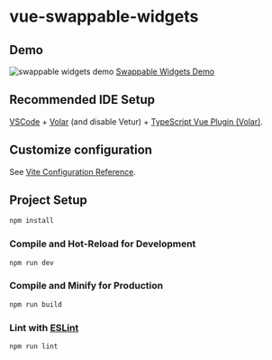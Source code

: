 # vue-swappable-widgets

## Demo

![swappable widgets demo](https://github.com/Uhliber/vue-swappable-widgets/assets/75675306/b4e5d5cc-9a32-4459-8655-e734b964ea70)
[Swappable Widgets Demo](https://uhliber.github.io/vue-swappable-widgets/)

## Recommended IDE Setup

[VSCode](https://code.visualstudio.com/) + [Volar](https://marketplace.visualstudio.com/items?itemName=Vue.volar) (and disable Vetur) + [TypeScript Vue Plugin (Volar)](https://marketplace.visualstudio.com/items?itemName=Vue.vscode-typescript-vue-plugin).

## Customize configuration

See [Vite Configuration Reference](https://vitejs.dev/config/).

## Project Setup

```sh
npm install
```

### Compile and Hot-Reload for Development

```sh
npm run dev
```

### Compile and Minify for Production

```sh
npm run build
```

### Lint with [ESLint](https://eslint.org/)

```sh
npm run lint
```
